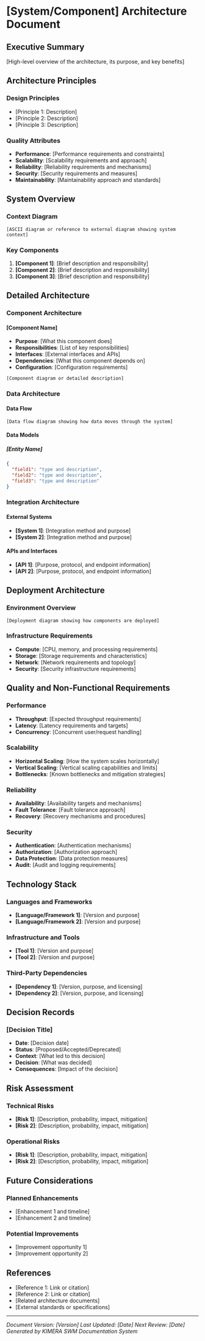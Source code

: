 # [System/Component] Architecture Document

## Executive Summary

[High-level overview of the architecture, its purpose, and key benefits]

## Architecture Principles

### Design Principles
- [Principle 1: Description]
- [Principle 2: Description]
- [Principle 3: Description]

### Quality Attributes
- **Performance**: [Performance requirements and constraints]
- **Scalability**: [Scalability requirements and approach]
- **Reliability**: [Reliability requirements and mechanisms]
- **Security**: [Security requirements and measures]
- **Maintainability**: [Maintainability approach and standards]

## System Overview

### Context Diagram

```
[ASCII diagram or reference to external diagram showing system context]
```

### Key Components

1. **[Component 1]**: [Brief description and responsibility]
2. **[Component 2]**: [Brief description and responsibility]
3. **[Component 3]**: [Brief description and responsibility]

## Detailed Architecture

### Component Architecture

#### [Component Name]

- **Purpose**: [What this component does]
- **Responsibilities**: [List of key responsibilities]
- **Interfaces**: [External interfaces and APIs]
- **Dependencies**: [What this component depends on]
- **Configuration**: [Configuration requirements]

```
[Component diagram or detailed description]
```

### Data Architecture

#### Data Flow

```
[Data flow diagram showing how data moves through the system]
```

#### Data Models

##### [Entity Name]
```json
{
  "field1": "type and description",
  "field2": "type and description",
  "field3": "type and description"
}
```

### Integration Architecture

#### External Systems

- **[System 1]**: [Integration method and purpose]
- **[System 2]**: [Integration method and purpose]

#### APIs and Interfaces

- **[API 1]**: [Purpose, protocol, and endpoint information]
- **[API 2]**: [Purpose, protocol, and endpoint information]

## Deployment Architecture

### Environment Overview

```
[Deployment diagram showing how components are deployed]
```

### Infrastructure Requirements

- **Compute**: [CPU, memory, and processing requirements]
- **Storage**: [Storage requirements and characteristics]
- **Network**: [Network requirements and topology]
- **Security**: [Security infrastructure requirements]

## Quality and Non-Functional Requirements

### Performance

- **Throughput**: [Expected throughput requirements]
- **Latency**: [Latency requirements and targets]
- **Concurrency**: [Concurrent user/request handling]

### Scalability

- **Horizontal Scaling**: [How the system scales horizontally]
- **Vertical Scaling**: [Vertical scaling capabilities and limits]
- **Bottlenecks**: [Known bottlenecks and mitigation strategies]

### Reliability

- **Availability**: [Availability targets and mechanisms]
- **Fault Tolerance**: [Fault tolerance approach]
- **Recovery**: [Recovery mechanisms and procedures]

### Security

- **Authentication**: [Authentication mechanisms]
- **Authorization**: [Authorization approach]
- **Data Protection**: [Data protection measures]
- **Audit**: [Audit and logging requirements]

## Technology Stack

### Languages and Frameworks
- **[Language/Framework 1]**: [Version and purpose]
- **[Language/Framework 2]**: [Version and purpose]

### Infrastructure and Tools
- **[Tool 1]**: [Version and purpose]
- **[Tool 2]**: [Version and purpose]

### Third-Party Dependencies
- **[Dependency 1]**: [Version, purpose, and licensing]
- **[Dependency 2]**: [Version, purpose, and licensing]

## Decision Records

### [Decision Title]

- **Date**: [Decision date]
- **Status**: [Proposed/Accepted/Deprecated]
- **Context**: [What led to this decision]
- **Decision**: [What was decided]
- **Consequences**: [Impact of the decision]

## Risk Assessment

### Technical Risks
- **[Risk 1]**: [Description, probability, impact, mitigation]
- **[Risk 2]**: [Description, probability, impact, mitigation]

### Operational Risks
- **[Risk 1]**: [Description, probability, impact, mitigation]
- **[Risk 2]**: [Description, probability, impact, mitigation]

## Future Considerations

### Planned Enhancements
- [Enhancement 1 and timeline]
- [Enhancement 2 and timeline]

### Potential Improvements
- [Improvement opportunity 1]
- [Improvement opportunity 2]

## References

- [Reference 1: Link or citation]
- [Reference 2: Link or citation]
- [Related architecture documents]
- [External standards or specifications]

---

*Document Version: [Version]*
*Last Updated: [Date]*
*Next Review: [Date]*
*Generated by KIMERA SWM Documentation System*
